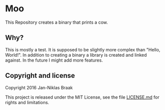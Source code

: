 # Moo

This Repository creates a binary that prints a cow.

## Why?
This is mostly a test. It is supposed to be slightly more complex than "Hello, World!". In addition to creating a binary a library is created and linked against. In the future I might add more features.  

## Copyright and license
Copyright 2016 Jan-Niklas Braak

This project is released under the MIT License, see the file [LICENSE.md](LICENSE.md) for rights and limitations.
